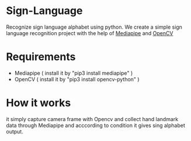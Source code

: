 # Sign-Language
Recognize sign language alphabet using python. We create a simple sign language recognition project 
with the help of [Mediapipe](https://google.github.io/mediapipe/) and [OpenCV](https://opencv.org/)

# Requirements
  * Mediapipe ( install it by "pip3 install mediapipe" )
  * OpenCV ( install it by "pip3 install opencv-python" )
# How it works
it simply capture camera frame with Opencv and collect hand landmark data through Mediapipe and 
acccording to condition it gives sing alphabet output.
